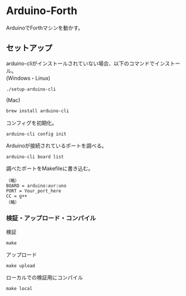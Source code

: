# Arduino-Forth
ArduinoでForthマシンを動かす。

## セットアップ
arduino-cliがインストールされていない場合、以下のコマンドでインストール。  
(Windows・Linux)
```shell
./setup-arduino-cli
```
(Mac)
```zsh
brew install arduino-cli
```
コンフィグを初期化。
```shell
arduino-cli config init
```
Arduinoが接続されているポートを調べる。
```shell
arduino-cli board list
```
調べたポートをMakefileに書き込む。
```shell
（略）
BOARD = arduino:avr:uno
PORT = Your_port_here
CC = g++
（略）
```

### 検証・アップロード・コンパイル
検証
```shell
make
```
アップロード
```shell
make upload
```
ローカルでの検証用にコンパイル
```shell
make local
```